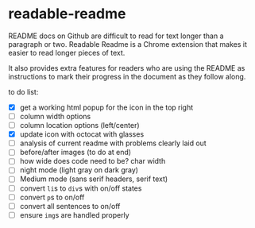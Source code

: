 # readable-readme

README docs on Github are difficult to read for text longer than a paragraph or two. Readable Readme is a Chrome extension that makes it easier to read longer pieces of text.

It also provides extra features for readers who are using the README as instructions to mark their progress in the document as they follow along.

to do list:

- [x] get a working html popup for the icon in the top right
- [ ] column width options
- [ ] column location options (left/center)
- [x] update icon with octocat with glasses
- [ ] analysis of current readme with problems clearly laid out
- [ ] before/after images (to do at end)
- [ ] how wide does code need to be? char width
- [ ] night mode (light gray on dark gray)
- [ ] Medium mode (sans serif headers, serif text)
- [ ] convert `li`s to `div`s with on/off states
- [ ] convert `p`s to on/off
- [ ] convert all sentences to on/off
- [ ] ensure `img`s are handled properly
